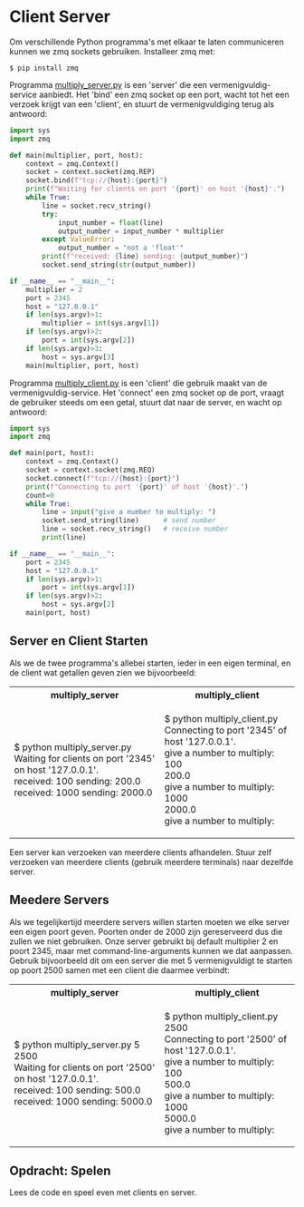 # Client Server

Om verschillende Python programma's met elkaar te laten communiceren
kunnen we zmq sockets gebruiken. Installeer zmq met:

~~~console
$ pip install zmq
~~~

Programma [multiply_server.py](multiply_server.py) is een 'server' die
een vermenigvuldig-service aanbiedt. Het 'bind' een zmq socket op een
port, wacht tot het een verzoek krijgt van een 'client', en
stuurt de vermenigvuldiging terug als antwoord:

~~~python
import sys
import zmq

def main(multiplier, port, host):
    context = zmq.Context()
    socket = context.socket(zmq.REP)
    socket.bind(f"tcp://{host}:{port}")
    print(f"Waiting for clients on port '{port}' on host '{host}'.")
    while True:
        line = socket.recv_string()
        try:
            input_number = float(line)
            output_number = input_number * multiplier
        except ValueError:
            output_number = "not a 'float'"
        print(f"received: {line} sending: {output_number}")
        socket.send_string(str(output_number))

if __name__ == "__main__":
    multiplier = 2
    port = 2345
    host = "127.0.0.1"
    if len(sys.argv)>1:
        multiplier = int(sys.argv[1])
    if len(sys.argv)>2:
        port = int(sys.argv[2])
    if len(sys.argv)>3:
        host = sys.argv[3]
    main(multiplier, port, host)
~~~

Programma [multiply_client.py](multiply_client.py) is een 'client' die
gebruik maakt van de vermenigvuldig-service. Het 'connect' een zmq
socket op de port, vraagt de gebruiker steeds om een getal, stuurt dat
naar de server, en wacht op antwoord:

~~~python
import sys
import zmq

def main(port, host):
    context = zmq.Context()
    socket = context.socket(zmq.REQ)
    socket.connect(f"tcp://{host}:{port}")
    print(f"Connecting to port '{port}' of host '{host}'.")
    count=0
    while True:
        line = input("give a number to multiply: ")
        socket.send_string(line)      # send number
        line = socket.recv_string()   # receive number
        print(line)

if __name__ == "__main__":
    port = 2345
    host = "127.0.0.1"
    if len(sys.argv)>1:
        port = int(sys.argv[1])
    if len(sys.argv)>2:
        host = sys.argv[2]
    main(port, host)
~~~

## Server en Client Starten

Als we de twee programma's allebei starten, ieder in een eigen
terminal, en de client wat getallen geven zien we bijvoorbeeld:

<table style="width:100%">
<tr>
<th>multiply_server</th>
<th>multiply_client</th>
</tr>
<tr>
<td>
  
$ python multiply_server.py  <br>
Waiting for clients on port '2345' on host '127.0.0.1'. <br>
received: 100 sending: 200.0 <br>
received: 1000 sending: 2000.0

</td>
<td>

$ python multiply_client.py  <br>
Connecting to port '2345' of host '127.0.0.1'. <br>
give a number to multiply: 100 <br>
200.0 <br>
give a number to multiply: 1000 <br>
2000.0 <br>
give a number to multiply:

</td>
</tr>
</table>

Een server kan verzoeken van meerdere clients afhandelen. Stuur zelf
verzoeken van meerdere clients (gebruik meerdere
terminals) naar dezelfde server.


## Meedere Servers

Als we tegelijkertijd meerdere servers willen starten moeten we elke
server een eigen poort geven. Poorten onder de 2000 zijn gereserveerd
dus die zullen we niet gebruiken. Onze server gebruikt bij default
multiplier 2 en poort 2345, maar met command-line-arguments kunnen we
dat aanpassen. Gebruik bijvoorbeeld dit om een server die met 5
vermenigvuldigt te starten op poort 2500 samen met een client die
daarmee verbindt:

<table style="width:100%">
<tr>
<th>multiply_server</th>
<th>multiply_client</th>
</tr>
<tr>
<td>
  
$ python multiply_server.py 5 2500 <br>
Waiting for clients on port '2500' on host '127.0.0.1'. <br>
received: 100 sending: 500.0 <br>
received: 1000 sending: 5000.0

</td>
<td>

$ python multiply_client.py 2500 <br>
Connecting to port '2500' of host '127.0.0.1'. <br>
give a number to multiply: 100 <br>
500.0 <br>
give a number to multiply: 1000 <br>
5000.0 <br>
give a number to multiply:

</td>
</tr>
</table>

## Opdracht: Spelen

Lees de code en speel even met clients en server.
